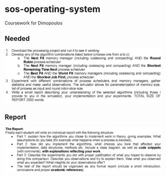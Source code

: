 # sos-operating-system

Coursework for Dimopoulos

## Needed

![needed](CourseworkFiles/needed.png)

## Report

![report](CourseworkFiles/report.png)